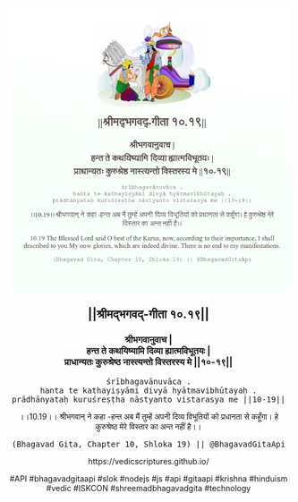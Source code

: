 <img src="../../asset/BG_10_19.png"/>
<center><h2>||श्रीमद्‍भगवद्‍-गीता १०.१९||</h2>
<h3>श्रीभगवानुवाच |<br/>हन्त ते कथयिष्यामि दिव्या ह्यात्मविभूतयः |<br/>प्राधान्यतः कुरुश्रेष्ठ नास्त्यन्तो विस्तरस्य मे ||१०-१९||</h3>
<pre>śrībhagavānuvāca .<br/>hanta te kathayiṣyāmi divyā hyātmavibhūtayaḥ .<br/>prādhānyataḥ kuruśreṣṭha nāstyanto vistarasya me ||10-19||</pre>
<p>।।10.19।। श्रीभगवान् ने कहा -हन्त अब मैं तुम्हें अपनी दिव्य विभूतियों को प्रधानता से कहूँगा। हे कुरुश्रेष्ठ मेरे विस्तार का अन्त नहीं है।।</p>
<pre>(Bhagavad Gita, Chapter 10, Shloka 19) || @BhagavadGitaApi</pre><p>https://vedicscriptures.github.io/</p><p>#API #bhagavadgitaapi #slok #nodejs #js #api #gitaapi #krishna #hinduism #vedic #ISKCON #shreemadbhagavadgita #technology</p></center>